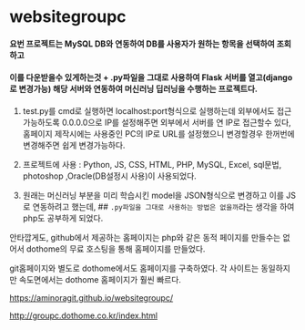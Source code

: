 # websitegroupc

#### 요번 프로젝트는 MySQL DB와 연동하여 DB를 사용자가 원하는 항목을 선택하여 조회하고 
#### 이를 다운받을수 있게하는것 + .py파일을 그대로 사용하여 Flask 서버를 열고(django로 변경가능) 해당 서버와 연동하여 머신러닝 딥러닝을 수행하는 프로젝트다.

1) test.py를 cmd로 실행하면 localhost:port형식으로 실행하는데 외부에서도 접근가능하도록 0.0.0.0으로 IP를 설정해주면
외부에서 서버를 연 IP로 접근할수 있다, 홈페이지 제작시에는 사용중인 PC의 IP로 URL를 설정했으니 변경할경우 한꺼번에 변경해주면 쉽게 변경가능하다.

2) 프로젝트에 사용 : Python, JS, CSS, HTML, PHP, MySQL, Excel, sql문법, photoshop ,Oracle(DB설정시 사용)이 사용되었다.

3) 원래는 머신러닝 부분을 미리 학습시킨 model을 JSON형식으로 변경하고 이를 JS로 연동하려고 했는데, ## `.py파일을 그대로 사용하는 방법은 없을까`라는 
생각을 하여 php도 공부하게 되었다. 

안타깝게도, github에서 제공하는 홈페이지는 php와 같은 동적 페이지를 만들수는 없어서 dothome의 무료 호스팅을 통해 홈페이지를 만들었다.

git홈페이지와 별도로 dothome에서도 홈페이지를 구축하였다. 
각 사이트는 동일하지만 속도면에서는 dothome 홈페이지가 훨씬 빠르다.

https://aminoragit.github.io/websitegroupc/  

http://groupc.dothome.co.kr/index.html



